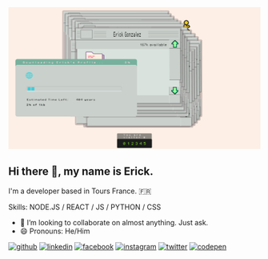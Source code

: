 
![I'm a developer based in Atlanta.](https://raw.githubusercontent.com/eg180/eg180/master/ErickGithubBanner.jpg)

## Hi there 👋, my name is Erick.
I'm a developer based in Tours France. 🇫🇷

Skills: NODE.JS / REACT / JS / PYTHON / CSS

- 👯 I’m looking to collaborate on almost anything. Just ask. 
- 😄 Pronouns: He/Him 


[<img src='https://cdn.jsdelivr.net/npm/simple-icons@3.0.1/icons/github.svg' alt='github' height='40'>](https://github.com/eg180)  [<img src='https://cdn.jsdelivr.net/npm/simple-icons@3.0.1/icons/linkedin.svg' alt='linkedin' height='40'>](https://linkedin.com/in/mrerickgonzalez/)  [<img src='https://cdn.jsdelivr.net/npm/simple-icons@3.0.1/icons/facebook.svg' alt='facebook' height='40'>](https://www.facebook.com/letsprance)  [<img src='https://cdn.jsdelivr.net/npm/simple-icons@3.0.1/icons/instagram.svg' alt='instagram' height='40'>](https://instagram.com/eerrriicckk/)  [<img src='https://cdn.jsdelivr.net/npm/simple-icons@3.0.1/icons/twitter.svg' alt='twitter' height='40'>](https://twitter.com/itserick)  [<img src='https://cdn.jsdelivr.net/npm/simple-icons@3.0.1/icons/codepen.svg' alt='codepen' height='40'>](https://codepen.io/eg180)  


